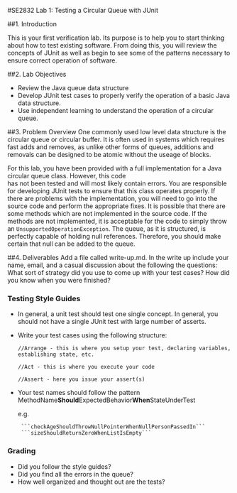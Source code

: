 #SE2832 Lab 1: Testing a Circular Queue with JUnit
 
##1. Introduction 

This  is  your first verification lab.   Its  purpose is  to help you to start thinking 
about how to test existing software.    From  doing  this,  you  will  review  the  
concepts  of  JUnit  as  well  as  begin  to  see  some  of  the patterns necessary to 
ensure correct operation of software. 

##2. Lab Objectives 
* Review the Java queue data structure 
* Develop JUnit test cases to properly verify the operation of a basic Java data structure.
* Use independent learning to understand the operation of a circular queue. 

##3. Problem Overview 
One  commonly used low level data  structure  is the  circular queue  or circular buffer.  It is  often used in systems
which  requires  fast  adds  and  removes,  as  unlike other forms of queues, additions and removals can be designed
to be atomic without the useage of blocks.
  
 For this lab, you have been provided with a full implementation for a Java circular queue class.  However, this  code  
 has  not  been  tested  and  will  most likely contain  errors.    You  are  responsible  for  developing JUnit tests 
 to ensure that this class operates properly.  If there are problems with the implementation, you will need to go 
 into the source code and perform the appropriate fixes. It is possible that there are some methods which are not 
 implemented in the source code.  If the methods are not implemented, it is acceptable for the code to simply throw 
 an ```UnsupportedOperationException```.   The queue, as it is structured, is perfectly capable of holding null 
 references.  Therefore, you should make certain that null can be added to the queue.
 
 
 ##4. Deliverables
 Add a file called write-up.md.  In the write up include your name, email, and a casual discussion about the following the questions:
 What sort of strategy did you use to come up with your test cases?  How did you know when you were finished?
 
 ### Testing Style Guides
* In general, a unit test should test one single concept.  In general, you should not have a single JUnit test with large number
  of asserts.
* Write your test cases using the following structure:

   ```//Arrange - this is where you setup your test, declaring variables, establishing state, etc.```
   
   ```//Act - this is where you execute your code```
   
   ```//Assert - here you issue your assert(s)```
* Your test names should follow the pattern MethodName**Should**ExpectedBehavior**When**StateUnderTest

  e.g. 
  
       ```checkAgeShouldThrowNullPointerWhenNullPersonPassedIn```
       ```sizeShouldReturnZeroWhenListIsEmpty```
  

### Grading
   * Did you follow the style guides?
   * Did you find all the errors in the queue?
   * How well organized and thought out are the tests?
